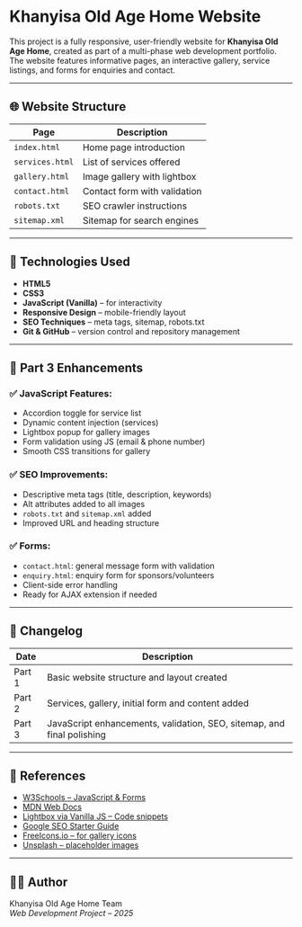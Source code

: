 # Khanyisa Old Age Home Website

This project is a fully responsive, user-friendly website for **Khanyisa Old Age Home**, created as part of a multi-phase web development portfolio. The website features informative pages, an interactive gallery, service listings, and forms for enquiries and contact.

---

## 🌐 Website Structure

| Page | Description |
|------|-------------|
| `index.html` | Home page introduction |
| `services.html` | List of services offered |
| `gallery.html` | Image gallery with lightbox |
| `contact.html` | Contact form with validation |
| `robots.txt` | SEO crawler instructions |
| `sitemap.xml` | Sitemap for search engines |

---

## 🚀 Technologies Used

- **HTML5**
- **CSS3**
- **JavaScript (Vanilla)** – for interactivity
- **Responsive Design** – mobile-friendly layout
- **SEO Techniques** – meta tags, sitemap, robots.txt
- **Git & GitHub** – version control and repository management

---

## 📌 Part 3 Enhancements

### ✅ JavaScript Features:
- Accordion toggle for service list
- Dynamic content injection (services)
- Lightbox popup for gallery images
- Form validation using JS (email & phone number)
- Smooth CSS transitions for gallery

### ✅ SEO Improvements:
- Descriptive meta tags (title, description, keywords)
- Alt attributes added to all images
- `robots.txt` and `sitemap.xml` added
- Improved URL and heading structure

### ✅ Forms:
- `contact.html`: general message form with validation
- `enquiry.html`: enquiry form for sponsors/volunteers
- Client-side error handling
- Ready for AJAX extension if needed

---

## 🧾 Changelog

| Date       | Description |
|------------|-------------|
| Part 1     | Basic website structure and layout created |
| Part 2     | Services, gallery, initial form and content added |
| Part 3     | JavaScript enhancements, validation, SEO, sitemap, and final polishing |

---

## 🔗 References

- [W3Schools – JavaScript & Forms](https://www.w3schools.com/js/)
- [MDN Web Docs](https://developer.mozilla.org/)
- [Lightbox via Vanilla JS – Code snippets](https://www.cssscript.com/)
- [Google SEO Starter Guide](https://developers.google.com/search/docs/fundamentals/seo-starter-guide)
- [FreeIcons.io – for gallery icons](https://freeicons.io/)
- [Unsplash – placeholder images](https://unsplash.com/)

---

## 👩‍💻 Author

Khanyisa Old Age Home Team  
_Web Development Project – 2025_

